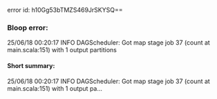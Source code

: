 error id: h10Gg53bTMZS469JrSKYSQ==
### Bloop error:

25/06/18 00:20:17 INFO DAGScheduler: Got map stage job 37 (count at main.scala:151) with 1 output partitions
#### Short summary: 

25/06/18 00:20:17 INFO DAGScheduler: Got map stage job 37 (count at main.scala:151) with 1 output pa...